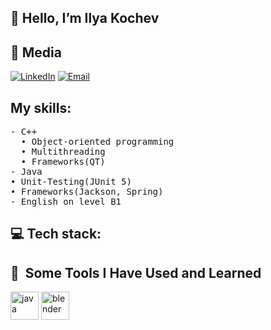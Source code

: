 ## 👋 Hello, I’m Ilya Kochev

## 🔗 Media
[![LinkedIn](https://img.shields.io/badge/LinkedIn-%230077B5.svg?logo=linkedin&logoColor=white)](https://www.linkedin.com/in/maryia-astashkevich-9548742a7/?locale=ru_RU) 
[![Email](https://img.shields.io/badge/Email-%23D14836.svg?logo=gmail&logoColor=white)](mailto:astashkevichmaria@gmail.com)

## My skills:
<pre>
- C++
  • Object-oriented programming
  • Multithreading
  • Frameworks(QT)
- Java
• Unit-Testing(JUnit 5)
• Frameworks(Jackson, Spring)
- English on level B1
</pre>
## 💻 Tech stack:
<h2> 🚀 &nbsp;Some Tools I Have Used and Learned</h2>
<p align="left">
<img src="https://cdn.jsdelivr.net/gh/devicons/devicon/icons/java/java-original.svg" alt = "java" width="45" height="45"/>
<img src="https://cdn.jsdelivr.net/gh/devicons/devicon/icons/blender/blender-original.svg" alt = "blender" width="45" height="45"/>
</p>
          
